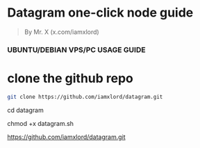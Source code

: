 # Datagram one-click node guide

> By Mr. X (x.com/iamxlord)

### UBUNTU/DEBIAN VPS/PC USAGE GUIDE

# clone the github repo
```bash
git clone https://github.com/iamxlord/datagram.git
```

cd datagram

chmod +x datagram.sh

https://github.com/iamxlord/datagram.git
